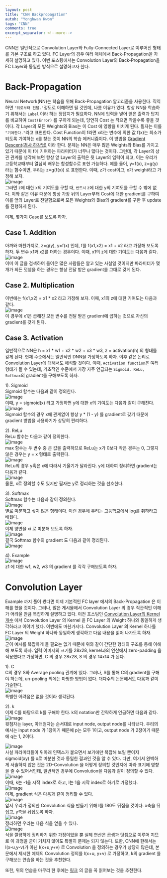 ```yaml
---
layout: post
title: "CNN Backpropagation"
autoh: "Yonghwan Kwon"
tags: "CNN"
comments: true
excerpt_separator: <!--more-->
---
```

CNN은 일반적으로 Convolution Layer와 Fully-Connected Layer로 이루어진 형태를 기본 구조로 하고 있다. FC Layer의 경우 여러 매체에서 Back-Propagation을 자세히 설명하고 있다. 이번 포스팅에서는 Convolution Layer의 Back-Propagation을 FC Layer와 동일한 방식으로 설명하고자 한다.  
<!--more-->

# Back-Propagation
Neural Network(NN)는 학습을 위해 Back-Propagation 알고리즘을 사용한다. 직역하면 `"뒤로부터 전달."`정도로 이해하면 될 것인데, 나름 이유가 있다. 항상 NN을 학습하기 위해서는 `Label` 이라 하는 정답지가 필요하다. NN에 입력을 넣어 얻은 출력과 답지를 비교하여 `Cost(Error)` 를 구하게 되는데, 당연히 Cost 는 작으면 작을수록 좋을 것이다. 각 Layer의 모든 Weights와 Bias는 이 Cost 에 영향을 미치게 된다. 필자는 이를 `"기여한다."`라고 표현한다. Cost Function이 f라면 x라는 변수에 의한 값 f(x)는 최소가 되도록 기여하는 x를 찾는 것이 NN의 학습 메커니즘이다. 이 방법을 [Gradient Descent(경사 하강법)](https://angeloyeo.github.io/2020/08/16/gradient_descent.html) 이라 한다. 문제는 NN은 매우 많은 Weights와 Bias를 가지고 있기 때문에 이 f에 기여하는 파라미터가 너무나 많다는 것이다. 그런데, 각 Layer의 상관 관계를 생각해 보면 항상 앞 Layer의 출력은 뒷 Layer의 입력이 되고, 이는 우리가 고등학교때부터 열심히 배우는 합성함수로 표현 가능하다. 예를 들어, y=f(x), z=g(y) 라는 함수이면, 우리는 z=g(f(x)) 로 표현한다. 이때, z가 cost이고, x가 weight라고 가정해 보자.  
![image](https://user-images.githubusercontent.com/120978778/210169159-bdcd1988-8c41-4deb-807d-af2334666f3c.png)  
그러면 z에 대한 x의 기여도를 구할 때, `반드시` z에 대한 y의 기여도를 구할 수 밖에 없다. 이와 같은 이유 때문에 항상 가장 뒤의 Layer부터 Cost에 대한 gradient를 구하여 이를 앞의 Layer로 전달함으로써 모든 Weights와 Bias의 gradient를 구한 후 update를 진행하게 된다.  
  
이제, 몇가지 Case를 보도록 하자.  

## Case 1. Addition
아까와 마찬가지로, z=g(y), y=f(x) 인데, f를 f(x1,x2) = x1 + x2 라고 가정해 보도록 하자. 두 변수 x1과 x2를 더하는 경우이다. 이때, x1의 z에 대한 기여도는 다음과 같다.  
![image](https://user-images.githubusercontent.com/120978778/210169454-b4db2ff1-dfb4-4572-a5a5-fe163a3aa512.png)  
이미 이 글을 검색하여 들어온 많은 사람들은 알고 있는 사실일 것이지만 파라미터가 몇 개가 되든 덧셈을 하는 경우는 항상 전달 받은 gradient를 그대로 갖게 된다.  

## Case 2. Multiplication
이번에는 f(x1,x2) = x1 * x2 라고 가정해 보자. 이때, x1의 z에 대한 기여도는 다음과 같다.  
![image](https://user-images.githubusercontent.com/120978778/210169804-6a936261-31cf-43a5-9426-aa7b2d2348b6.png)  
이 경우에 x1은 곱해진 모든 변수를 전달 받은 gradient에 곱하는 것으로 자신의 gradient를 갖게 된다.  

## Case 3. Activation
일반적으로 NN은 h = x1 * w1 + x2 * w2 + x3 * w3, z = activation(h) 의 형태를 갖게 된다. 현재 수준에서는 일반적인 DNN을 가정하도록 하자. 이후 같은 논리로 Convolution Layer에 대해서도 해석할 것이다. 이때, `Activation function`은 여러 형태가 될 수 있는데, 기초적인 수준에서 가장 자주 언급되는 `Sigmoid, ReLu, Softmax`의 gradient를 구해보도록 하자.  
  
1). Sigmoid  
Sigmoid 함수는 다음과 같이 정의한다.  
![image](https://user-images.githubusercontent.com/120978778/210169955-6f7c65de-1486-4fa3-a1ce-67a14d4d65bf.png)  
이때, y = sigmoid(x) 라고 가정하면 y에 대한 x의 기여도는 다음과 같이 구해진다.  
![image](https://user-images.githubusercontent.com/120978778/210170113-b065f373-bb48-498c-a949-74ef6e3e7d07.png)  
Sigmoid 함수의 경우 x에 관계없이 항상 y * (1 - y) 를 gradient로 갖기 때문에 gradient 방법을 사용하기가 상당히 편리하다.  

2). ReLu  
ReLu 함수는 다음과 같이 정의한다.  
![image](https://user-images.githubusercontent.com/120978778/210170153-00c421ca-ae90-4edc-bd2b-695bca25f904.png)  
max 함수는 두 변수 중 큰 값을 출력하므로 ReLu는 x가 0보다 작은 경우는 0, 그렇지 않은 경우는 y = x 형태로 출력된다.  
![image](https://user-images.githubusercontent.com/120978778/210170173-e76a930b-70a2-4497-ae46-da01e2566376.png)  
ReLu의 경우 y혹은 x에 따라서 기울기가 달라진다. y에 대하여 정리하면 gradient는 다음과 같다.  
![image](https://user-images.githubusercontent.com/120978778/210170237-132e1a05-57a0-4eee-98b1-14b22141e764.png)  
물론, x로 정의할 수도 있지만 필자는 y로 정리하는 것을 선호한다.  

3). Softmax  
Softmax 함수는 다음과 같이 정의한다.  
![image](https://user-images.githubusercontent.com/120978778/210170264-98076023-def6-48b5-952a-b91309584c2d.png)  
별로 미분하고 싶지 않은 형태이다. 이런 경우에 우리는 고등학교에서 log를 취하라고 배웠다.  
![image](https://user-images.githubusercontent.com/120978778/210170443-d8d14b2c-4175-4a24-adef-e9daa7b04b3e.png)  
이제 양변을 xi 로 미분해 보도록 하자.  
![image](https://user-images.githubusercontent.com/120978778/210170524-df8afaa0-2a86-4ccf-ac6d-fc276f2585fb.png)  
결국 Softmax 함수의 gradient 도 다음과 같이 정리된다.  
![image](https://user-images.githubusercontent.com/120978778/210170591-f109d47a-70cf-4b8b-ac5c-c9329ee85ae2.png)  

4). Example  
![image](https://user-images.githubusercontent.com/120978778/210170892-26d89765-44fe-4b2b-8248-163416cb16d7.png)  
z1 에 대한 w1, w2, w3 의 gradient 를 각각 구해보도록 하자.  
  
# Convolution Layer
Example 까지 풀어 봤다면 이제 기본적인 FC layer 에서의 Back-Propagation 은 이해를 했을 것이다. 그러나, 많은 게시물에서 Convolution Layer 의 경우 직관적인 이해가 어려울 만큼 복잡하게 설명하고 있다. 이전 포스팅인 [Convolution Layer의 Kernel 개수](https://yhkwon6658.github.io/2022-12-28/Convolution-layer%EC%9D%98-Kernel-%EA%B0%9C%EC%88%98) 에서 Convolution Layer 의 Kernel 을 FC Layer 의 Weight 하나와 동일하게 생각하라고 이야기 했다. 이번에도 마찬가지다. Convolution Layer 의 Kernel 하나를 FC Layer 의 Weight 하나와 동일하게 생각하고 다음 내용을 읽어 나가도록 하자.  
![image](https://user-images.githubusercontent.com/120978778/210171592-43dc8d98-f53b-4a28-a27d-e855f71c28e0.png)  
굳이 예시를 복잡하게 들 필요는 없기 때문에 위와 같이 간단한 형태의 구조를 통해 이해해 보도록 하자. 입력 이미지의 크기를 28x28, kernel과의 연산에서 zero-padding 을 적용했다고 가정하면, C 의 경우 28x28, S 의 경우 14x14 가 된다.  
  
1). C  
C의 경우 S와 Average pooling 관계에 있다. 그러나, S를 통해 C의 gradient를 구해야 하는데, un-pooling 외에는 마땅한 방법이 없다. 대다수의 논문에서도 다음과 같이 기술한다.  
![image](https://user-images.githubusercontent.com/120978778/210172015-1bd6ae01-85c9-43fb-8c15-047e076bacb2.png)  
특별한 어려움은 없을 것이라 생각된다.  

2). k  
이제 C를 바탕으로 k를 구해야 한다. k의 notation만 간략하게 언급하면 다음과 같다.  
![image](https://user-images.githubusercontent.com/120978778/210172159-44a35fe7-2c9a-4b7a-8ff7-1f9181cca88f.png)  
윗첨자는 layer, 아래첨자는 순서대로 input node, output node를 나타낸다. 우리의 예시는 input node 가 1장이기 때문에 p는 모두 1이고, output node 가 2장이기 때문에 q는 1, 2이다.  
  
![image](https://user-images.githubusercontent.com/120978778/210172891-c5fd2d09-10e9-407c-b1ad-8917324e8c2e.png)  
사실 파라미터들이 위아래 인덱스가 붙으면서 보기에만 복잡해 보일 뿐이지 sigmoid(xy) 를 x로 미분한 것과 동일한 결과인 것을 알 수 있다. 다만, 여기서 완벽하게 서술하지 않은 것은 2D-Convolution 을 어떻게 정의할 것인지에 따라 표기에 영향을 줄 수 있어서인데, 일반적인 경우에 Convolution을 다음과 같이 정의할 수 있다.  
![image](https://user-images.githubusercontent.com/120978778/210173279-e5992df1-8e1d-4b6a-a8bb-3b9e65e025c6.png)  
이때, k는 -1을 시작 index로 하고, I는 1을 시작 index로 하기로 가정했다.  
![image](https://user-images.githubusercontent.com/120978778/210173390-d65b71a7-282e-46a8-9f57-a29f8a9b45be.png)  
이제, gradient 식은 다음과 같이 정리할 수 있다.  
![image](https://user-images.githubusercontent.com/120978778/210173494-e513e575-584f-483f-bb51-1021bc3aa714.png)  
앞서 우리가 정의한 Convolution 식을 만들기 위해 I를 180도 뒤집을 것이다. x축을 뒤집고, y축을 뒤집도록 하자.  
![image](https://user-images.githubusercontent.com/120978778/210173572-52fc77e2-5a06-4447-812a-e2cf6ee1a45d.png)  
정리하면 우리는 다음 식을 얻을 수 있다.  
![image](https://user-images.githubusercontent.com/120978778/210173644-791e4b9f-4178-4738-ab34-5eae508cee30.png)  
식을 깔끔하게 정리하기 위한 가정이었을 뿐 실제 연산은 곱셈과 덧셈으로 이루어 지므로 이 과정을 굳이 거치지 않아도 특별히 문제는 되지 않는다. 또한, CNN에 한해서는 I(x-u,y-v)가 아닌 I(x+u,y+v) 로 Convolution 을 정의하는 경우가 상당히 많은데, 본문에서 제시한 예제의 Convolution 정의를 I(x+u, y+v) 로 가정하고, k의 gradient 를 구해보는 연습을 하는 것을 추천한다.  
  
또한, 위의 연습을 마무리 한 후에는 [링크](https://zzutk.github.io/docs/reports/2016.10%20-%20Derivation%20of%20Backpropagation%20in%20Convolutional%20Neural%20Network%20(CNN).pdf)  의 글을 꼭 읽어보는 것을 추천한다.  
